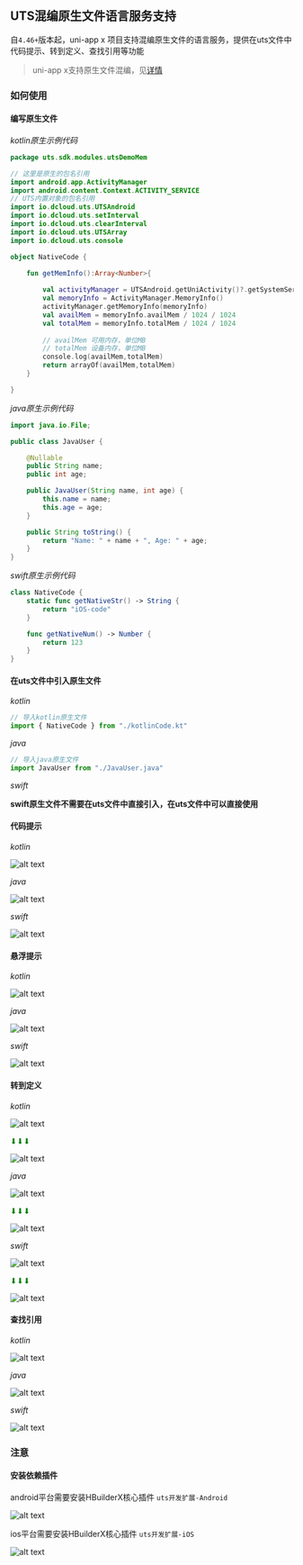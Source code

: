 ## UTS混编原生文件语言服务支持

自`4.46+`版本起，uni-app x 项目支持混编原生文件的语言服务，提供在uts文件中代码提示、转到定义、查找引用等功能

> uni-app x支持原生文件混编，见[详情](https://doc.dcloud.net.cn/uni-app-x/plugin/uts-plugin-hybrid.html)

### 如何使用

#### 编写原生文件

*kotlin原生示例代码*

```kotlin
package uts.sdk.modules.utsDemoMem

// 这里是原生的包名引用
import android.app.ActivityManager
import android.content.Context.ACTIVITY_SERVICE
// UTS内置对象的包名引用
import io.dcloud.uts.UTSAndroid
import io.dcloud.uts.setInterval
import io.dcloud.uts.clearInterval
import io.dcloud.uts.UTSArray
import io.dcloud.uts.console

object NativeCode {

    fun getMemInfo():Array<Number>{
    
        val activityManager = UTSAndroid.getUniActivity()?.getSystemService(ACTIVITY_SERVICE) as ActivityManager
        val memoryInfo = ActivityManager.MemoryInfo()
        activityManager.getMemoryInfo(memoryInfo)
        val availMem = memoryInfo.availMem / 1024 / 1024
        val totalMem = memoryInfo.totalMem / 1024 / 1024
    
        // availMem 可用内存，单位MB
        // totalMem 设备内存，单位MB
        console.log(availMem,totalMem)
        return arrayOf(availMem,totalMem)
    }

}
```

*java原生示例代码*

```java
import java.io.File;

public class JavaUser {

    @Nullable
    public String name;
    public int age;

    public JavaUser(String name, int age) {
        this.name = name;
        this.age = age;
    }

    public String toString() {
        return "Name: " + name + ", Age: " + age;
    }
}
```

*swift原生示例代码*

```swift
class NativeCode {
    static func getNativeStr() -> String {
        return "iOS-code"
    }

    func getNativeNum() -> Number {
        return 123
    }
}
```

#### 在uts文件中引入原生文件

*kotlin*

```js
// 导入kotlin原生文件
import { NativeCode } from "./kotlinCode.kt"
```

*java*

```js
// 导入java原生文件
import JavaUser from "./JavaUser.java"
```

*swift*

**swift原生文件不需要在uts文件中直接引入，在uts文件中可以直接使用**

#### 代码提示

*kotlin*

![alt text](https://web-ext-storage.dcloud.net.cn/hx/uts_hybrid/image-1.png)

*java*

![alt text](https://web-ext-storage.dcloud.net.cn/hx/uts_hybrid/image-6.png)

*swift*

![alt text](https://web-ext-storage.dcloud.net.cn/hx/uts_hybrid/swift_completion.png)

#### 悬浮提示

*kotlin*

![alt text](https://web-ext-storage.dcloud.net.cn/hx/uts_hybrid/image-2.png)

*java*

![alt text](https://web-ext-storage.dcloud.net.cn/hx/uts_hybrid/image-7.png)

*swift*

![alt text](https://web-ext-storage.dcloud.net.cn/hx/uts_hybrid/swift_hover.png)

#### 转到定义

*kotlin*

![alt text](https://web-ext-storage.dcloud.net.cn/hx/uts_hybrid/image-3.png)

<span style="color:green;">⬇︎⬇⬇</span>

![alt text](https://web-ext-storage.dcloud.net.cn/hx/uts_hybrid/image-4.png)

*java*

![alt text](https://web-ext-storage.dcloud.net.cn/hx/uts_hybrid/image-8.png)

<span style="color:green;">⬇︎⬇⬇</span>

![alt text](https://web-ext-storage.dcloud.net.cn/hx/uts_hybrid/image-9.png)

*swift*

![alt text](https://web-ext-storage.dcloud.net.cn/hx/uts_hybrid/swift_goto_def1.png)

<span style="color:green;">⬇︎⬇⬇</span>

![alt text](https://web-ext-storage.dcloud.net.cn/hx/uts_hybrid/swift_goto_def2.png)

#### 查找引用

*kotlin*

![alt text](https://web-ext-storage.dcloud.net.cn/hx/uts_hybrid/image-5.png)

*java*

![alt text](https://web-ext-storage.dcloud.net.cn/hx/uts_hybrid/image-10.png)

*swift*

![alt text](https://web-ext-storage.dcloud.net.cn/hx/uts_hybrid/swift_ref.png)

### 注意

#### 安装依赖插件

android平台需要安装HBuilderX核心插件 `uts开发扩展-Android`

![alt text](https://web-ext-storage.dcloud.net.cn/hx/uts_hybrid/image.png)

ios平台需要安装HBuilderX核心插件 `uts开发扩展-iOS`

![alt text](https://web-ext-storage.dcloud.net.cn/hx/uts_hybrid/plugin_uts_dev_ios.png)